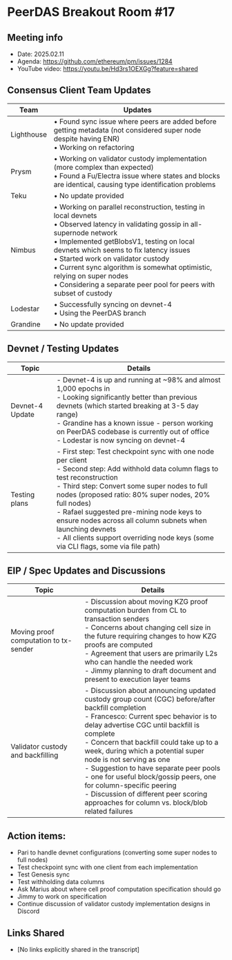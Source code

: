 # PeerDAS Breakout Room #17

## Meeting info
- Date: 2025.02.11
- Agenda: https://github.com/ethereum/pm/issues/1284
- YouTube video: https://youtu.be/Hd3rs1OEXGg?feature=shared

## Consensus Client Team Updates
| Team | Updates |
|---------------|---------|
| Lighthouse | • Found sync issue where peers are added before getting metadata (not considered super node despite having ENR)<br>• Working on refactoring |
| Prysm | • Working on validator custody implementation (more complex than expected)<br>• Found a Fu/Electra issue where states and blocks are identical, causing type identification problems |
| Teku | • No update provided |
| Nimbus | • Working on parallel reconstruction, testing in local devnets<br>• Observed latency in validating gossip in all-supernode network<br>• Implemented getBlobsV1, testing on local devnets which seems to fix latency issues<br>• Started work on validator custody<br>• Current sync algorithm is somewhat optimistic, relying on super nodes<br>• Considering a separate peer pool for peers with subset of custody |
| Lodestar | • Successfully syncing on devnet-4<br>• Using the PeerDAS branch |
| Grandine | • No update provided |


## Devnet / Testing Updates
| Topic | Details |
|---------|---------|
| Devnet-4 Update | - Devnet-4 is up and running at ~98% and almost 1,000 epochs in<br>- Looking significantly better than previous devnets (which started breaking at 3-5 day range)<br>- Grandine has a known issue - person working on PeerDAS codebase is currently out of office<br>- Lodestar is now syncing on devnet-4 |
| Testing plans | - First step: Test checkpoint sync with one node per client<br>- Second step: Add withhold data column flags to test reconstruction<br>- Third step: Convert some super nodes to full nodes (proposed ratio: 80% super nodes, 20% full nodes)<br>- Rafael suggested pre-mining node keys to ensure nodes across all column subnets when launching devnets<br>- All clients support overriding node keys (some via CLI flags, some via file path) |

## EIP / Spec Updates and Discussions
| Topic | Details |
|---------|---------|
| Moving proof computation to tx-sender | - Discussion about moving KZG proof computation burden from CL to transaction senders<br>- Concerns about changing cell size in the future requiring changes to how KZG proofs are computed<br>- Agreement that users are primarily L2s who can handle the needed work<br>- Jimmy planning to draft document and present to execution layer teams |
| Validator custody and backfilling | - Discussion about announcing updated custody group count (CGC) before/after backfill completion<br>- Francesco: Current spec behavior is to delay advertise CGC until backfill is complete<br>- Concern that backfill could take up to a week, during which a potential super node is not serving as one<br>- Suggestion to have separate peer pools - one for useful block/gossip peers, one for column-specific peering<br>- Discussion of different peer scoring approaches for column vs. block/blob related failures |

## Action items:
- Pari to handle devnet configurations (converting some super nodes to full nodes)
- Test checkpoint sync with one client from each implementation
- Test Genesis sync
- Test withholding data columns
- Ask Marius about where cell proof computation specification should go
- Jimmy to work on specification
- Continue discussion of validator custody implementation designs in Discord

## Links Shared
- [No links explicitly shared in the transcript]
